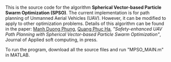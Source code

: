 This is the source code for the algorithm **Spherical Vector-based Particle Swarm Optimization (SPSO)**. The current implementation is for path planning of Unmanned Aerial Vehicles (UAV). However, it can be modified to apply to other optimization problems. Details of this algorithm can be found in the paper:
[Manh Duong Phung](https://uet.vnu.edu.vn/~duongpm/), [Quang Phuc Ha](https://www.uts.edu.au/staff/quang.ha), *"Safety-enhanced UAV Path Planning with Spherical Vector-based Particle Swarm Optimization"*, Journal of Applied soft computing, in press.

To run the program, download all the source files and run "MPSO_MAIN.m" in MATLAB.
